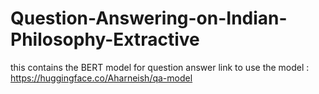# Question-Answering-on-Indian-Philosophy-Extractive
 this contains the BERT model for question answer
link to use the model : <a>https://huggingface.co/Aharneish/qa-model</a>